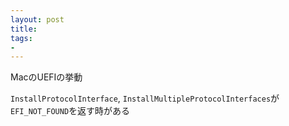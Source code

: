 ```yaml
---
layout: post
title: 
tags:
- 
---
```


MacのUEFIの挙動

`InstallProtocolInterface`, `InstallMultipleProtocolInterfaces`が
`EFI_NOT_FOUND`を返す時がある
